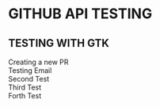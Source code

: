 # GITHUB API TESTING

## TESTING WITH GTK
Creating a new PR  
Testing Email  
Second Test  
Third Test  
Forth Test
